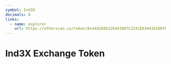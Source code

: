 ```yaml
---
symbol: Ind3X
decimals: 8
links:
  - name: explorer
    url: https://etherscan.io/token/0x44d269b126443007C2241E034416100fB7fDe3cB
---
```


# Ind3X Exchange Token
